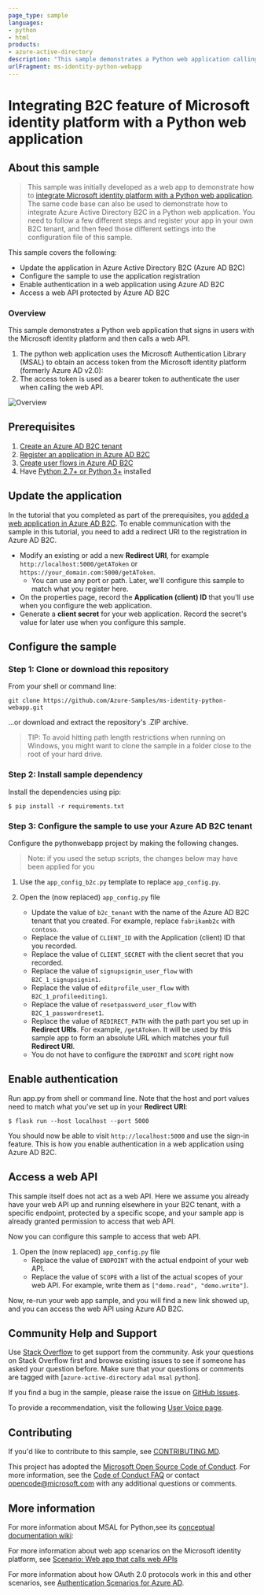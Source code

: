 ```yaml
---
page_type: sample
languages:
- python
- html
products:
- azure-active-directory
description: "This sample demonstrates a Python web application calling a web API that is secured using Azure Active Directory."
urlFragment: ms-identity-python-webapp
---
```

# Integrating B2C feature of Microsoft identity platform with a Python web application

## About this sample

> This sample was initially developed as a web app to demonstrate how to
> [integrate Microsoft identity platform with a Python web application](https://github.com/Azure-Samples/ms-identity-python-webapp/blob/master/README.md).
> The same code base can also be used to demonstrate how to integrate Azure Active Directory B2C
> in a Python web application. You need to follow a few different steps and register your app in your
> own B2C tenant, and then feed those different settings into the configuration file of this sample.

This sample covers the following:

* Update the application in Azure Active Directory B2C (Azure AD B2C)
* Configure the sample to use the application registration
* Enable authentication in a web application using Azure AD B2C
* Access a web API protected by Azure AD B2C

### Overview

This sample demonstrates a Python web application that signs in users with the Microsoft identity platform and then calls a web API.

1. The python web application uses the Microsoft Authentication Library (MSAL) to obtain an access token from the Microsoft identity platform (formerly Azure AD v2.0):
2. The access token is used as a bearer token to authenticate the user when calling the web API.

![Overview](./ReadmeFiles/topology.png)

## Prerequisites

1. [Create an Azure AD B2C tenant](https://docs.microsoft.com/azure/active-directory-b2c/tutorial-create-tenant)
1. [Register an application in Azure AD B2C](https://docs.microsoft.com/azure/active-directory-b2c/tutorial-register-applications)
1. [Create user flows in Azure AD B2C](https://docs.microsoft.com/azure/active-directory-b2c/tutorial-create-user-flows)
1. Have [Python 2.7+ or Python 3+](https://www.python.org/downloads/) installed

## Update the application

In the tutorial that you completed as part of the prerequisites, you [added a web application in Azure AD B2C](https://docs.microsoft.com/azure/active-directory-b2c/tutorial-register-applications).
To enable communication with the sample in this tutorial, you need to add a redirect URI to the registration in Azure AD B2C.

* Modify an existing or add a new **Redirect URI**, for example `http://localhost:5000/getAToken` or `https://your_domain.com:5000/getAToken`.
  * You can use any port or path. Later, we'll configure this sample to match what you register here.
* On the properties page, record the **Application (client) ID** that you'll use when you configure the web application.
* Generate a **client secret** for your web application. Record the secret's value for later use when you configure this sample.

## Configure the sample

### Step 1:  Clone or download this repository

From your shell or command line:

```Shell
git clone https://github.com/Azure-Samples/ms-identity-python-webapp.git
```

...or download and extract the repository's .ZIP archive.

> TIP: To avoid hitting path length restrictions when running on Windows, you might want to clone the sample in a folder close to the root of your hard drive.

### Step 2:  Install sample dependency

Install the dependencies using pip:

```Shell
$ pip install -r requirements.txt
```

### Step 3:  Configure the sample to use your Azure AD B2C tenant

Configure the pythonwebapp project by making the following changes.

> Note: if you used the setup scripts, the changes below may have been applied for you

1. Use the `app_config_b2c.py` template to replace `app_config.py`.
1. Open the (now replaced) `app_config.py` file

   * Update the value of `b2c_tenant` with the name of the Azure AD B2C tenant that you created.
     For example, replace `fabrikamb2c` with `contoso`.
   * Replace the value of `CLIENT_ID` with the Application (client) ID that you recorded.
   * Replace the value of `CLIENT_SECRET` with the client secret that you recorded.
   * Replace the value of `signupsignin_user_flow` with `B2C_1_signupsignin1`.
   * Replace the value of `editprofile_user_flow` with `B2C_1_profileediting1`.
   * Replace the value of `resetpassword_user_flow` with `B2C_1_passwordreset1`.
   * Replace the value of `REDIRECT_PATH` with the path part you set up in **Redirect URIs**.
     For example, `/getAToken`. It will be used by this sample app to form
     an absolute URL which matches your full **Redirect URI**.
   * You do not have to configure the `ENDPOINT` and `SCOPE` right now

## Enable authentication

Run app.py from shell or command line. Note that the host and port values need to match what you've set up in your **Redirect URI**:

```Shell
$ flask run --host localhost --port 5000
```

You should now be able to visit `http://localhost:5000` and use the sign-in feature.
This is how you enable authentication in a web application using Azure AD B2C.

## Access a web API

This sample itself does not act as a web API.
Here we assume you already have your web API up and running elsewhere in your B2C tenant,
with a specific endpoint, protected by a specific scope,
and your sample app is already granted permission to access that web API.

Now you can configure this sample to access that web API.

1. Open the (now replaced) `app_config.py` file
   * Replace the value of `ENDPOINT` with the actual endpoint of your web API.
   * Replace the value of `SCOPE` with a list of the actual scopes of your web API.
     For example, write them as `["demo.read", "demo.write"]`.

Now, re-run your web app sample, and you will find a new link showed up,
and you can access the web API using Azure AD B2C.

## Community Help and Support

Use [Stack Overflow](http://stackoverflow.com/questions/tagged/msal) to get support from the community.
Ask your questions on Stack Overflow first and browse existing issues to see if someone has asked your question before.
Make sure that your questions or comments are tagged with [`azure-active-directory` `adal` `msal` `python`].

If you find a bug in the sample, please raise the issue on [GitHub Issues](../../issues).

To provide a recommendation, visit the following [User Voice page](https://feedback.azure.com/forums/169401-azure-active-directory).

## Contributing

If you'd like to contribute to this sample, see [CONTRIBUTING.MD](/CONTRIBUTING.md).

This project has adopted the [Microsoft Open Source Code of Conduct](https://opensource.microsoft.com/codeofconduct/). For more information, see the [Code of Conduct FAQ](https://opensource.microsoft.com/codeofconduct/faq/) or contact [opencode@microsoft.com](mailto:opencode@microsoft.com) with any additional questions or comments.

## More information

For more information about MSAL for Python,see its [conceptual documentation wiki](https://github.com/AzureAD/microsoft-authentication-library-for-python/wiki):

For more information about web app scenarios on the Microsoft identity platform, see [Scenario: Web app that calls web APIs](https://docs.microsoft.com/azure/active-directory/develop/scenario-web-app-call-api-overview)

For more information about how OAuth 2.0 protocols work in this and other scenarios, see [Authentication Scenarios for Azure AD](http://go.microsoft.com/fwlink/?LinkId=394414).

